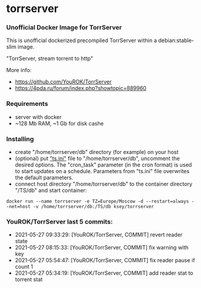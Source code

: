 # torrserver
### Unofficial Docker Image for TorrServer

This is unofficial dockerized precompiled TorrServer within a debian:stable-slim image.

"TorrServer, stream torrent to http"

More info:
- https://github.com/YouROK/TorrServer
- https://4pda.ru/forum/index.php?showtopic=889960

### Requirements

* server with docker
* ~128 Mb RAM, ~1 Gb for disk cashe 

### Installing

- сreate "/home/torrserver/db" directory (for example) on your host
- (optional) put ["ts.ini"](https://raw.githubusercontent.com/MrKsey/torrserver/master/ts.ini) file to "/home/torrserver/db", uncomment the desired options. The "cron_task" parameter (in the cron format) is used to start updates on a schedule. Parameters from "ts.ini" file overwrites the default parameters.
- connect host directory "/home/torrserver/db" to the container directory "/TS/db" and start container:
```
docker run --name torrserver -e TZ=Europe/Moscow -d --restart=always --net=host -v /home/torrserver/db:/TS/db ksey/torrserver
```
















































































































































































### YouROK/TorrServer last 5 commits:
* 2021-05-27 09:33:29: [YouROK/TorrServer, COMMIT] revert reader state
* 2021-05-27 08:15:33: [YouROK/TorrServer, COMMIT] fix warning with key
* 2021-05-27 05:54:47: [YouROK/TorrServer, COMMIT] fix reader pause if count 1
* 2021-05-27 05:34:19: [YouROK/TorrServer, COMMIT] add reader stat to torrent stat
